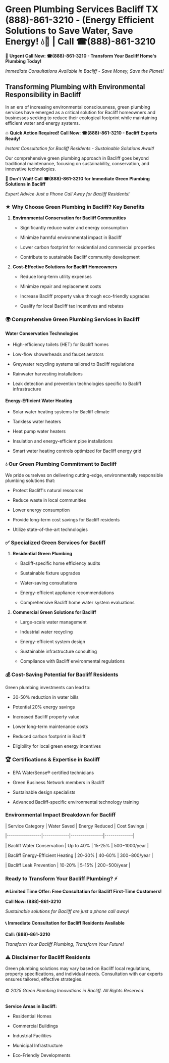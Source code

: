 # Green Plumbing Services Bacliff TX (888)-861-3210 - (Energy Efficient Solutions to Save Water, Save Energy! 💧🌿 | Call ☎(888)-861-3210

🚨 **Urgent Call Now: ☎(888)-861-3210 - Transform Your Bacliff Home's Plumbing Today!**
*Immediate Consultations Available in Bacliff - Save Money, Save the Planet!*

## Transforming Plumbing with Environmental Responsibility in Bacliff

In an era of increasing environmental consciousness, green plumbing services have emerged as a critical solution for Bacliff homeowners and businesses seeking to reduce their ecological footprint while maintaining efficient water and energy systems. 

🔥 **Quick Action Required! Call Now: ☎(888)-861-3210 - Bacliff Experts Ready!**
*Instant Consultation for Bacliff Residents - Sustainable Solutions Await!*

Our comprehensive green plumbing approach in Bacliff goes beyond traditional maintenance, focusing on sustainability, conservation, and innovative technologies.

🚨 **Don't Wait! Call ☎(888)-861-3210 for Immediate Green Plumbing Solutions in Bacliff**
*Expert Advice Just a Phone Call Away for Bacliff Residents!*

### ★ Why Choose Green Plumbing in Bacliff? Key Benefits

1. **Environmental Conservation for Bacliff Communities** 
   - Significantly reduce water and energy consumption
   - Minimize harmful environmental impact in Bacliff
   - Lower carbon footprint for residential and commercial properties
   - Contribute to sustainable Bacliff community development

2. **Cost-Effective Solutions for Bacliff Homeowners** 
   - Reduce long-term utility expenses
   - Minimize repair and replacement costs
   - Increase Bacliff property value through eco-friendly upgrades
   - Qualify for local Bacliff tax incentives and rebates

### 🌍 Comprehensive Green Plumbing Services in Bacliff

#### Water Conservation Technologies
- High-efficiency toilets (HET) for Bacliff homes
- Low-flow showerheads and faucet aerators
- Greywater recycling systems tailored to Bacliff regulations
- Rainwater harvesting installations
- Leak detection and prevention technologies specific to Bacliff infrastructure

#### Energy-Efficient Water Heating
- Solar water heating systems for Bacliff climate
- Tankless water heaters
- Heat pump water heaters
- Insulation and energy-efficient pipe installations
- Smart water heating controls optimized for Bacliff energy grid

### 💧 Our Green Plumbing Commitment to Bacliff

We pride ourselves on delivering cutting-edge, environmentally responsible plumbing solutions that:
- Protect Bacliff's natural resources
- Reduce waste in local communities
- Lower energy consumption
- Provide long-term cost savings for Bacliff residents
- Utilize state-of-the-art technologies

### ✅ Specialized Green Services for Bacliff

1. **Residential Green Plumbing**
   - Bacliff-specific home efficiency audits
   - Sustainable fixture upgrades
   - Water-saving consultations
   - Energy-efficient appliance recommendations
   - Comprehensive Bacliff home water system evaluations

2. **Commercial Green Solutions for Bacliff**
   - Large-scale water management
   - Industrial water recycling
   - Energy-efficient system design
   - Sustainable infrastructure consulting
   - Compliance with Bacliff environmental regulations

### 💰 Cost-Saving Potential for Bacliff Residents

Green plumbing investments can lead to:
- 30-50% reduction in water bills
- Potential 20% energy savings
- Increased Bacliff property value
- Lower long-term maintenance costs
- Reduced carbon footprint in Bacliff
- Eligibility for local green energy incentives

### 🏆 Certifications & Expertise in Bacliff

- EPA WaterSense® certified technicians
- Green Business Network members in Bacliff
- Sustainable design specialists
- Advanced Bacliff-specific environmental technology training

### Environmental Impact Breakdown for Bacliff

| Service Category | Water Saved | Energy Reduced | Cost Savings |
|-----------------|-------------|----------------|--------------|
| Bacliff Water Conservation | Up to 40% | 15-25% | $500-$1000/year |
| Bacliff Energy-Efficient Heating | 20-30% | 40-60% | $300-$800/year |
| Bacliff Leak Prevention | 10-20% | 5-15% | $200-$500/year |

### Ready to Transform Your Bacliff Plumbing? ⚡

**🔥 Limited Time Offer: Free Consultation for Bacliff First-Time Customers!**

**Call Now: (888)-861-3210**
*Sustainable solutions for Bacliff are just a phone call away!*

#### 📞 Immediate Consultation for Bacliff Residents Available

**Call: (888)-861-3210**
*Transform Your Bacliff Plumbing, Transform Your Future!*

### ⚠️ Disclaimer for Bacliff Residents

Green plumbing solutions may vary based on Bacliff local regulations, property specifications, and individual needs. Consultation with our experts ensures tailored, effective strategies.

###### © 2025 Green Plumbing Innovations in Bacliff. All Rights Reserved.

**Service Areas in Bacliff:** 
- Residential Homes
- Commercial Buildings
- Industrial Facilities
- Municipal Infrastructure
- Eco-Friendly Developments